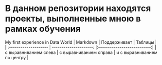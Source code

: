 # В данном репозитории находятся проекты, выполненные мною в рамках обучения 
My first experience in Data World
| Markdown              | Поддерживает           | Таблицы                     |
| :-------------------- | ---------------------: |:---------------------------:|
| с выравниванием слева | с выравниванием справа | и с выравниванием по центру |
